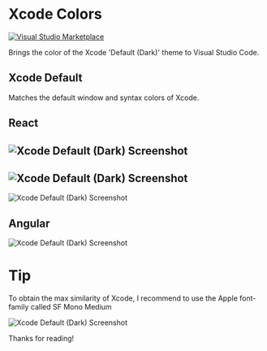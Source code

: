# Xcode Colors

[![Visual Studio Marketplace](https://img.shields.io/vscode-marketplace/v/MateoCERQUETELLA.xcode-12-theme.svg)](https://marketplace.visualstudio.com/items?itemName=MateoCERQUETELLA.xcode-12-theme)

Brings the color of the Xcode 'Default (Dark)' theme to Visual Studio Code.

## Xcode Default

Matches the default window and syntax colors of Xcode.

## React

![Xcode Default (Dark) Screenshot](https://drive.google.com/uc?export=view&id=12RX2ct8mCwO2-sJ-gZ2anv1Acai8pUgQ)
---
![Xcode Default (Dark) Screenshot](https://drive.google.com/uc?export=view&id=1qOygFFMhIVdi7MoC5LbRokf-oddaWvLn)
---
![Xcode Default (Dark) Screenshot](https://drive.google.com/uc?export=view&id=11q4dDZm0LNoVKtjxNJyTs0zPfAZg0IpA)

## Angular
![Xcode Default (Dark) Screenshot](https://drive.google.com/uc?export=view&id=1mtAAA7ibkuKhI6ewf5Nrcwovg6dTmlMq)


# Tip

To obtain the max similarity of Xcode, I recommend to use the Apple font-family called SF Mono Medium

![Xcode Default (Dark) Screenshot](https://drive.google.com/uc?export=view&id=1z6g8Vt8LojSyHvFiLBoR6IOPzUo77F3k)

Thanks for reading!
